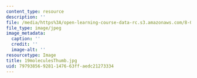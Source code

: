```yaml
---
content_type: resource
description: ''
file: /media/https%3A/open-learning-course-data-rc.s3.amazonaws.com/8-02-physics-ii-electricity-and-magnetism-spring-2007/797938569281147663ffaedc21273334_19moleculesThumb.jpg
file_type: image/jpeg
image_metadata:
  caption: ''
  credit: ''
  image-alt: ''
resourcetype: Image
title: 19moleculesThumb.jpg
uid: 79793856-9281-1476-63ff-aedc21273334
---
```

